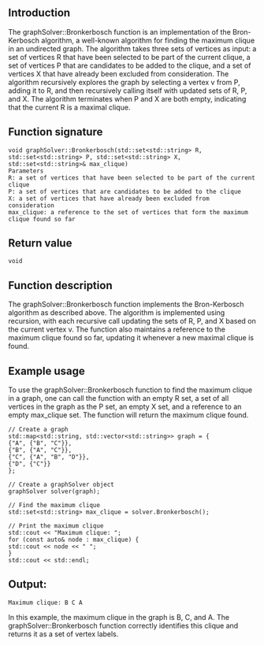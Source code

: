 ## Introduction
The graphSolver::Bronkerbosch function is an implementation of the Bron-Kerbosch algorithm, a well-known algorithm for finding the maximum clique in an undirected graph. The algorithm takes three sets of vertices as input: a set of vertices R that have been selected to be part of the current clique, a set of vertices P that are candidates to be added to the clique, and a set of vertices X that have already been excluded from consideration. The algorithm recursively explores the graph by selecting a vertex v from P, adding it to R, and then recursively calling itself with updated sets of R, P, and X. The algorithm terminates when P and X are both empty, indicating that the current R is a maximal clique.

## Function signature
```
void graphSolver::Bronkerbosch(std::set<std::string> R, std::set<std::string> P, std::set<std::string> X,
std::set<std::string>& max_clique)
Parameters
R: a set of vertices that have been selected to be part of the current clique
P: a set of vertices that are candidates to be added to the clique
X: a set of vertices that have already been excluded from consideration
max_clique: a reference to the set of vertices that form the maximum clique found so far
```

## Return value
``` void ```

## Function description

The graphSolver::Bronkerbosch function implements the Bron-Kerbosch algorithm as described above. The algorithm is implemented using recursion, with each recursive call updating the sets of R, P, and X based on the current vertex v. The function also maintains a reference to the maximum clique found so far, updating it whenever a new maximal clique is found.


## Example usage
To use the graphSolver::Bronkerbosch function to find the maximum clique in a graph, one can call the function with an empty R set, a set of all vertices in the graph as the P set, an empty X set, and a reference to an empty max_clique set. The function will return the maximum clique found.

````
// Create a graph
std::map<std::string, std::vector<std::string>> graph = {
{"A", {"B", "C"}},
{"B", {"A", "C"}},
{"C", {"A", "B", "D"}},
{"D", {"C"}}
};

// Create a graphSolver object
graphSolver solver(graph);

// Find the maximum clique
std::set<std::string> max_clique = solver.Bronkerbosch();

// Print the maximum clique
std::cout << "Maximum clique: ";
for (const auto& node : max_clique) {
std::cout << node << " ";
}
std::cout << std::endl;
````

## Output:

```
Maximum clique: B C A
```

In this example, the maximum clique in the graph is B, C, and A. The graphSolver::Bronkerbosch function correctly identifies this clique and returns it as a set of vertex labels.
